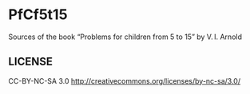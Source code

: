 PfCf5t15
========

Sources of the book “Problems for children from 5 to 15” by V. I. Arnold

LICENSE
-------

CC-BY-NC-SA 3.0
http://creativecommons.org/licenses/by-nc-sa/3.0/
